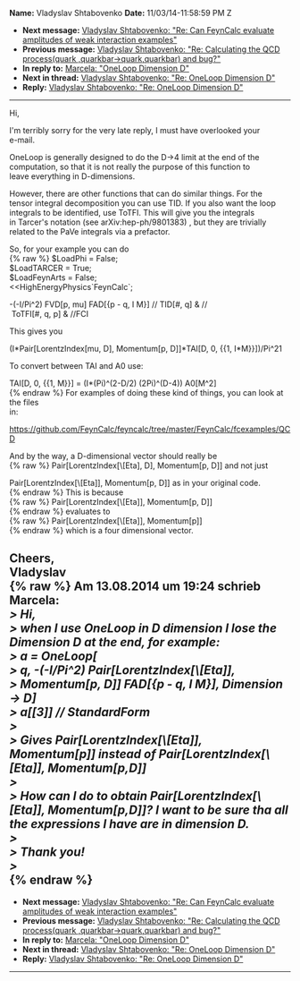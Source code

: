**Name:** Vladyslav Shtabovenko
**Date:** 11/03/14-11:58:59 PM Z

  - **Next message:** [Vladyslav Shtabovenko: "Re: Can FeynCalc evaluate
    amplitudes of weak interaction examples"](0800.html)
  - **Previous message:** [Vladyslav Shtabovenko: "Re: Calculating the
    QCD process(quark ,quarkbar-\>quark,quarkbar) and bug?"](0798.html)
  - **In reply to:** [Marcela: "OneLoop Dimension D"](0788.html)
  - **Next in thread:** [Vladyslav Shtabovenko: "Re: OneLoop Dimension
    D"](0893.html)
  - **Reply:** [Vladyslav Shtabovenko: "Re: OneLoop Dimension
    D"](0893.html)

-----

Hi,  

I'm terribly sorry for the very late reply, I must have overlooked
your  
e-mail.  

OneLoop is generally designed to do the D-\>4 limit at the end of the  
computation, so that it is not really the purpose of this function to  
leave everything in D-dimensions.  

However, there are other functions that can do similar things. For the  
tensor integral decomposition you can use TID. If you also want the
loop  
integrals to be identified, use ToTFI. This will give you the
integrals  
in Tarcer's notation (see arXiv:hep-ph/9801383) , but they are
trivially  
related to the PaVe integrals via a prefactor.  

So, for your example you can do  
{% raw %}
$LoadPhi = False;  
$LoadTARCER = True;  
$LoadFeynArts = False;  
<<HighEnergyPhysics\`FeynCalc\`;  

\-(-I/Pi^2) FVD[p, mu] FAD[{p - q, I M}] // TID[\#,
q] & //  
 ToTFI[\#, q, p] & //FCI  

This gives you  

(I\*Pair[LorentzIndex[mu, D], Momentum[p,
D]]\*TAI[D, 0, {{1, I\*M}}])/Pi^21  

To convert between TAI and A0 use:  

TAI[D, 0, {{1, M}}] = (I\*(Pi)^(2-D/2) (2Pi)^(D-4))
A0[M^2]  
{% endraw %}
For examples of doing these kind of things, you can look at the files  
in:  

https://github.com/FeynCalc/feyncalc/tree/master/FeynCalc/fcexamples/QCD  

And by the way, a D-dimensional vector should really be  
{% raw %}
Pair[LorentzIndex[\\[Eta], D], Momentum[p,
D]] and not just  

Pair[LorentzIndex[\\[Eta]], Momentum[p,
D]] as in your original code.  
{% endraw %}
This is because  
{% raw %}
Pair[LorentzIndex[\\[Eta]], Momentum[p,
D]]  
{% endraw %}
evaluates to  
{% raw %}
Pair[LorentzIndex[\\[Eta]],
Momentum[p]]  
{% endraw %}
which is a four dimensional vector.  

Cheers,  
Vladyslav  
{% raw %}
Am 13.08.2014 um 19:24 schrieb Marcela:  
*\> Hi,*  
*\> when I use OneLoop in D dimension I lose the Dimension D at the end,
for example:*  
*\> a = OneLoop[*  
*\> q, -(-I/Pi^2) Pair[LorentzIndex[\\[Eta]],*  
*\> Momentum[p, D]] FAD[{p - q, I M}], Dimension -\>
D]*  
*\> a[[3]] // StandardForm*  
*\>*  
*\> Gives Pair[LorentzIndex[\\[Eta]],
Momentum[p]] instead of
Pair[LorentzIndex[\\[Eta]],
Momentum[p,D]]*  
*\>*  
*\> How can I do to obtain
Pair[LorentzIndex[\\[Eta]],
Momentum[p,D]]? I want to be sure tha all the expressions I
have are in dimension D.*  
*\>*  
*\> Thank you\!*  
*\>*  
{% endraw %}
-----

  - **Next message:** [Vladyslav Shtabovenko: "Re: Can FeynCalc evaluate
    amplitudes of weak interaction examples"](0800.html)
  - **Previous message:** [Vladyslav Shtabovenko: "Re: Calculating the
    QCD process(quark ,quarkbar-\>quark,quarkbar) and bug?"](0798.html)
  - **In reply to:** [Marcela: "OneLoop Dimension D"](0788.html)
  - **Next in thread:** [Vladyslav Shtabovenko: "Re: OneLoop Dimension
    D"](0893.html)
  - **Reply:** [Vladyslav Shtabovenko: "Re: OneLoop Dimension
    D"](0893.html)

-----

